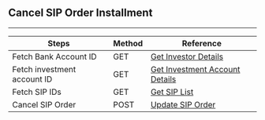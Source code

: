 ## Cancel SIP Order Installment
----------------

|     Steps    |     Method       |    Reference    |
|--------------|------------------|-----------------|
| Fetch Bank Account ID | GET | [Get Investor Details](https://fintechprimitives.com/api/#get-investor-details) |
| Fetch investment account ID | GET | [Get Investment Account Details](https://fintechprimitives.com/api/#get-investment-accounts) |
| Fetch SIP IDs | GET | [Get SIP List](https://fintechprimitives.com/api/#get-list-sip-order) |
| Cancel SIP Order | POST | [Update SIP Order](https://fintechprimitives.com/api/#patch-update-sip-order) |

